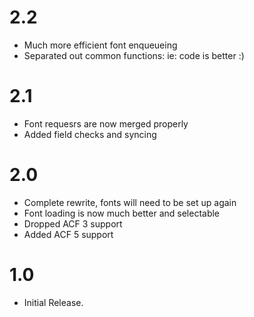 # 2.2
- Much more efficient font enqueueing
- Separated out common functions: ie: code is better :)

# 2.1
- Font requesrs are now merged properly
- Added field checks and syncing

# 2.0
- Complete rewrite, fonts will need to be set up again
- Font loading is now much better and selectable
- Dropped ACF 3 support
- Added ACF 5 support

# 1.0
- Initial Release.

